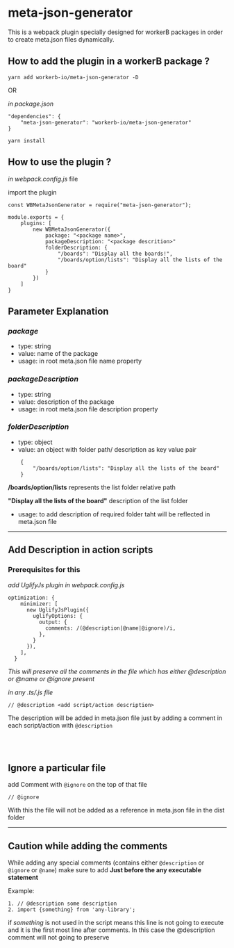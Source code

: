 # meta-json-generator

This is a webpack plugin specially designed for workerB packages in order to create meta.json files dynamically.

## How to add the plugin in a workerB package ?
```yarn add workerb-io/meta-json-generator -D```

OR

_in package.json_
```
"dependencies": {
    "meta-json-generator": "workerb-io/meta-json-generator"
}

yarn install
```

## How to use the plugin ?

_in webpack.config.js_ file

import the plugin

```const WBMetaJsonGenerator = require("meta-json-generator");```

```
module.exports = {
    plugins: [
        new WBMetaJsonGenerator({
            package: "<package name>",
            packageDescription: "<package descrition>"
            folderDescription: {
                "/boards": "Display all the boards!",
                "/boards/option/lists": "Display all the lists of the board"
            }
        })
    ]
}
```

## Parameter Explanation

### _package_ 
- type: string
- value: name of the package
- usage: in root meta.json file name property

### _packageDescription_
- type: string
- value: description of the package
- usage: in root meta.json file description property

### _folderDescription_
- type: object
- value: an object with folder path/ description as key value pair

```
    {
        "/boards/option/lists": "Display all the lists of the board"
    }
```


**/boards/option/lists** represents the list folder relative path

**"Display all the lists of the board"** description of the list folder

- usage: to add description of required folder taht will be reflected in meta.json file

---
## Add Description in action scripts

### Prerequisites for this

_add UglifyJs plugin in webpack.config.js_

```
optimization: {
    minimizer: [
      new UglifyJsPlugin({
        uglifyOptions: {
          output: {
            comments: /(@description|@name|@ignore)/i,
          },
        }
      }),
    ],
  }
```

_This will preserve all the comments in the file which has either @description or @name or @ignore present_



_in any *.ts/*.js file_

```
// @description <add script/action description>
```

The description will be added in meta.json file just by adding a comment in each script/action with `@description`

<br />
<br />

## Ignore a particular file

add Comment with `@ignore` on the top of that file

```
// @ignore
```

With this the file will not be added as a reference in meta.json file in the dist folder

---
## Caution while adding the comments

While adding any special comments (contains either `@description` or `@ignore` or `@name`) make sure to add **Just before the any executable statement**

Example:
```
1. // @description some description
2. import {something} from 'any-library';
```
 if *something* is not used in the script means this line is not going to execute and it is the first most line after comments.
 In this case the @description comment will not going to preserve



